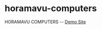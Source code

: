 # horamavu-computers
HORAMAVU COMPUTERS -- 
<a href="https://inagaraj.github.io/horamavu-computers/">Demo Site</a>
